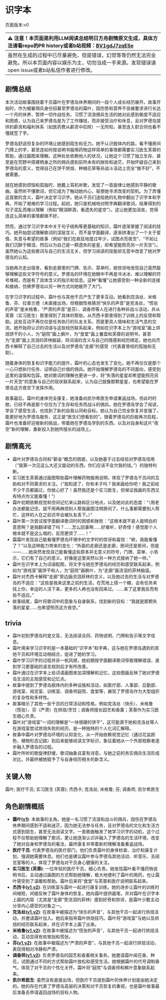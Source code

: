 # 识字本
页面版本:v0
 

| :warning: 注意！本页面是利用LLM阅读总结明日方舟剧情原文生成，具体方法请看repo的PR history或者b站视频：[BV1gdJ7zqESe](https://www.bilibili.com/video/BV1gdJ7zqESe/)         |
|:----------------------------|
| 虽然在生成的过程中已尽量避免，但是错误，幻觉等等仍然无法完全避免。所以本页面内容以娱乐为主，切勿当成一手来源。发现错误请open issue或者b站私信作者进行修改。|



## 剧情总结
本次活动故事围绕着干员霜叶在罗德岛休养期间的一段个人成长经历展开。故事开始时，作为被雇佣兵身份招募至罗德岛的霜叶，因伤势和营养不良被要求进行长达一个月的休养，暂停一切作战任务。习惯了流浪佣兵生活的她对此感到极度不适应和困惑，认为自己来罗德岛是为了工作赚钱，而非接受治疗和休息，且对罗德岛提供的薪资和福利体系（如医药费从薪资中扣除）一无所知，甚至连入职合同也看不懂就签了字。

罗德岛舒适但复杂的环境让她感到陌生和无力。她不认识舰体内的路，看不懂房间门牌上的字，甚至连如何按说明书服用药物这样简单的事情都需要实习医生芙蓉的帮助，通过画图来理解。这种处处依赖他人的状况，让她这个习惯了独立生存、甚至是在荒野中搭建栖身之所的佣兵感到前所未有的挫败和迷茫，开始怀疑自己来到罗德岛的意义，觉得自己在饼干烘焙、种植花草等非战斗活动上完全“做不好”，不被需要。

就在她感到烦恼和孤独时，她戴上耳机听歌，发现了一首旋律让她感到平静的歌曲。虽然听不懂歌词，但它成为了触动她内心，驱使她寻求改变的契机。为了弄懂这首歌的含义，霜叶决定学习识字。她从干员们送给她的礼物中翻出了识字本和字典，开始了艰难的学习过程。起初，她只是机械地对照字典翻译歌词，结果得到的句子混乱而难以理解（例如“眼泪醉酒，看遗失的星空”）。这让她更加沮丧，觉得连这么简单的事情都做不好。

然而，通过学习识字本中关于句子结构等更基础的知识，霜叶逐渐掌握了阅读的技巧。她开始尝试理解歌词的深层含义，而不是字面翻译，逐渐拼凑出了一个关于爱情、失意与希望的故事（例如“我们在疯狂地度过年少，试图点亮夜空”、“不如让我们沉醉于眼泪，然后以为自己是一颗遗失的星星，却希望能照亮另一片天空”）。虽然她认为这些歌词与自己的生活无关，但学习阅读的技能却无意中改变了她对罗德岛的认知。

当她再次走出宿舍，看到走廊里的门牌、告示、菜单时，她惊讶地发现自己竟然能够理解这些文字符号的意义。罗德岛的环境在她眼中不再是冷冰冰、难以理解的符号堆砌，而是有了具体含义的指示和信息。这种“看懂”让她感受到一种全新的连接和接纳，仿佛罗德岛以另一种方式向她敞开了大门。

在学习识字的过程中，霜叶也与其他干员产生了更多互动。她看到克洛丝、米格鲁、芬、拉普兰德（未直接出场，但根据性格猜测“快乐的声音”是克洛丝，“慌张的声音”是米格鲁，“严肃的声音”是芬）、调香师等人在进行各种非战斗活动，并从芙蓉（实习医生）那里得到了具体的帮助，从杰西卡那里得到了训练上的反馈和帮助。这些互动不再仅仅是任务执行的队友关系，而是更具人情味和生活气息的交流。她开始将认识的词语与这些经历联系起来，例如在识字本上为“游戏室”画上烘焙饼干的小人，为“庭院”画上枫叶，为“食堂”画上餐盘和芙蓉的说明书，甚至为“走廊”画上流泪的菲林脑袋，将词语的含义与自己的情感和经历绑定。她也向杰西卡解释了自己过去的生活以及对罗德岛“走廊”的感受（代表着曾经的孤独和无助）。

随着身体的恢复和识字能力的提升，霜叶的心态也发生了变化。她不再仅仅是那个一心只想执行任务、证明自己价值的佣兵。她开始理解罗德岛的不同面向，感受到这里的温情和包容。她对歌词的理解也更进一步，将“失落的星星却希望能照亮另一片天空”的意象与自己的现状联系起来，认为自己就像那颗星星，也希望能在罗德岛这方夜空下发挥作用。

故事最后，霜叶的身体完全康复，她准备向凯尔希医生申请重返战场，但此时的她，已经不再是那个仅仅为了生存和任务而战斗的佣兵。她在罗德岛学会了阅读，学会了感受生活，也找到了新的自我认同和目标。她认为自己完全恢复并变强了，能更好地为罗德岛服务，这正是“医生们想看到的”。随着罗德岛的巨舰再次启程，霜叶也准备好迎接新的挑战，带着她在罗德岛学到的东西，以及对自身和这片“夜空”新的理解，重新投入到她所擅长的战场上。
## 剧情高光
*   霜叶对罗德岛合同和“薪金”概念的困惑，以及她基于过去经验对罗德岛信用（“我第一次见这么大还又能动的东西，你们应该不会欠我的钱。”）的独特判断。
*   实习医生芙蓉通过画图帮助霜叶理解药物服用说明，体现了罗德岛干员间的互助和对不同需求的关注。（“我知道了，你有本子吗？我来画给你吧！我之前给不少干员都画过，你放心好了！虽然我还是个实习医生，但保证我画的东西又有特点你又能看懂！”）
*   霜叶初期依赖视觉和空间记忆来认路和区分地点，以及她对此的态度：“（用老办法都能记住，就不用再麻烦别人帮我画图注明房间了。什么事都需要别人帮忙，这样的人在之前迟早会被队友丢下。）”
*   霜叶第一次尝试按字面翻译歌词时的困惑和挫败：“这根本就不是人能明白的意思啊？是我翻译错了吗？......怎么回事啊......好难听，好奇怪！感觉那个人根本就不是这么唱的，反而更烦了......！”
*   霜霜叶发现自己能看懂罗德岛环境中的文字时的惊讶和喜悦：“欸，我能看懂了？”以及这种能力带来的变化：“外面的走廊还是走廊，房间还是房间，但是——......她突然发现自己能看懂这些原本并无意义的符号，门牌、菜单、小告示，它们有了自己的意义。好像是这里突然以另一种方式接纳了她一样。”
*   霜叶在识字本上为词语配图，将文字与她在罗德岛的经历和感受联系起来，例如为“游戏室”画饼干和人，为“庭院”画枫叶，为“走廊”画流泪的菲林脑袋。
*   霜叶对杰西卡解释“走廊”旁边画流泪菲林的含义，以及她过去的生活与对罗德岛的不适应：“这些是我来这里之前的生活。在荒地上搭一个棚，会有任务来找上你，幸运的人活下来，更多的人再也没有回来过。......来了这里我反而有些不适应。”
*   故事结尾，霜叶将歌词中的意象与自身联系，找到新的目标：“我就是那颗失落的星星......也希望照亮这方夜空。”
## trivia
*   霜叶初到罗德岛时是文盲，无法阅读合同、药物说明、门牌和告示等文字信息。
*   霜叶用来学习识字的是一本基础的“识字本”和字典，这与她在罗德岛遇到的其他干员和环境互动相结合，促进了她的学习。
*   霜叶学习识字的过程并非一帆风顺，她初期按字面翻译歌词导致理解错误，直到学习更基础的语言规则后才有所改善。
*   霜叶通过在识字本上给词语画图来加深理解和记忆，这些图画反映了她对罗德岛生活的主观感受和记忆点。
*   故事中提到了罗德岛舰体内的多种设施和活动，如医疗部、人事部、后勤部、游戏室、阅览室、训练室、调香师庭院、食堂等，展现了罗德岛作为大型组织的复杂性和多样性。
*   故事暗示了其他一些干员的日常活动和性格，例如克洛丝（快乐）、米格鲁（慌张）、芬（严肃）在烘焙/烹饪；调香师擅长园艺和香薰；芙蓉作为实习医生细心负责。
*   霜叶对“游戏室”一词的理解是“一块很硬的饼干”，这可能源于她和克洛丝等人在游戏室尝试烘焙失败的经历，是一种独特的个人化词汇解释。
*   故事中霜叶对罗德岛环境的认知变化，从一开始依赖视觉记忆（通过花盆颜色、植物形态记路）到后来能够阅读文字标识，象征着她从一个外部观察者逐步融入罗德岛的过程。
*   霜叶所听的歌旋律舒缓，歌词抽象且富有诗意，与她之前的务实佣兵生活形成对比，并最终被她赋予了与自身经历相关的新含义。
## 关键人物
霜叶; 医疗干员; 实习医生 (芙蓉); 杰西卡; 克洛丝; 米格鲁; 芬; 调香师; 凯尔希医生
## 角色剧情概括
-   **霜叶([v1](../chars/char_193_frostl.md))**: 本故事的主角。她是一名习惯了流浪和战斗的佣兵，因伤在罗德岛休养期间感到不适和迷茫，因为她无法参与任务，且对罗德岛的文化和生活方式感到陌生，甚至无法阅读文字。一首歌曲触发了她学习识字的动机，这个过程不仅帮助她理解了歌词，更让她逐渐认识并融入了罗德岛的生活环境，改变了她对自身和罗德岛的看法，最终康复并带着新的理解准备重返战场。
-   **医疗干员**: 代表罗德岛的医疗部门。他们负责霜叶的身体检查、治疗和康复计划，强调她需要休息。他们也是建议霜叶参与罗德岛其他活动、听音乐、去阅览室等的人，体现了罗德岛对干员身心健康的关注。
-   **实习医生 (芙蓉)**: 一位年轻的医疗干员，细心负责。她发现霜叶看不懂药物说明书后，主动通过画图的方式帮助她理解，极大地便利了霜叶的用药，也让霜叶感受到了温暖和帮助。霜叶后来将“食堂”与芙蓉和医疗说明联系起来。
-   **杰西卡([v1](../chars/char_235_jesica.md),[v2](../char_v3/char_235_jesica.md))**: 在训练室与霜叶一起进行康复训练。她的进步让霜叶的训练时间缩短，间接反映了霜叶身体的恢复。她向霜叶提供画笔，并对霜叶在识字本上画的内容（尤其是“走廊”旁流泪的菲林）感到好奇和惊讶，是霜叶少数主动分享内心感受的对象之一。
-   **克洛丝([v1](../chars/char_124_kroos.md),[v2](../char_v3/char_124_kroos.md))**: 在故事中被描述为“快乐的声音”，与其他干员一起进行烘焙活动，并邀请霜叶加入。她后来指导霜叶烘焙技巧。霜叶将“游戏室”与她以及烘焙的经历联系起来，并在识字本上画了出来。
-   **米格鲁([v1](../chars/char_122_beagle.md),[v2](../char_v3/char_122_beagle.md))**: 在故事中被描述为“慌张的声音”，与其他干员一起进行烘焙活动，互动显得有些笨拙和慌张。
-   **芬([v1](../chars/char_123_fang.md),[v2](../char_v3/char_123_fang.md))**: 在故事中被描述为“严肃的声音”，与其他干员一起进行烘焙活动，表现得相对冷静和严肃。
-   **调香师([v1](../chars/char_181_flower.md),[v2](../char_v3/char_181_flower.md))**: 负责罗德岛的园艺和香薰相关事务。她邀请霜叶闻花香、种花，试图通过不同的方式帮助霜叶放松和感受生活。她根据霜叶的代号调制香气，体现了对干员的个性化关怀。霜叶将“庭院”与调香师和枫叶意象联系起来。
-   **凯尔希医生**: 虽然没有直接出场，但医疗干员提到霜叶的休养计划是由她决定的。她的存在代表了罗德岛高层的决策和对干员恢复的重视，也是霜叶故事最后准备去申请返回战场的目标人物。